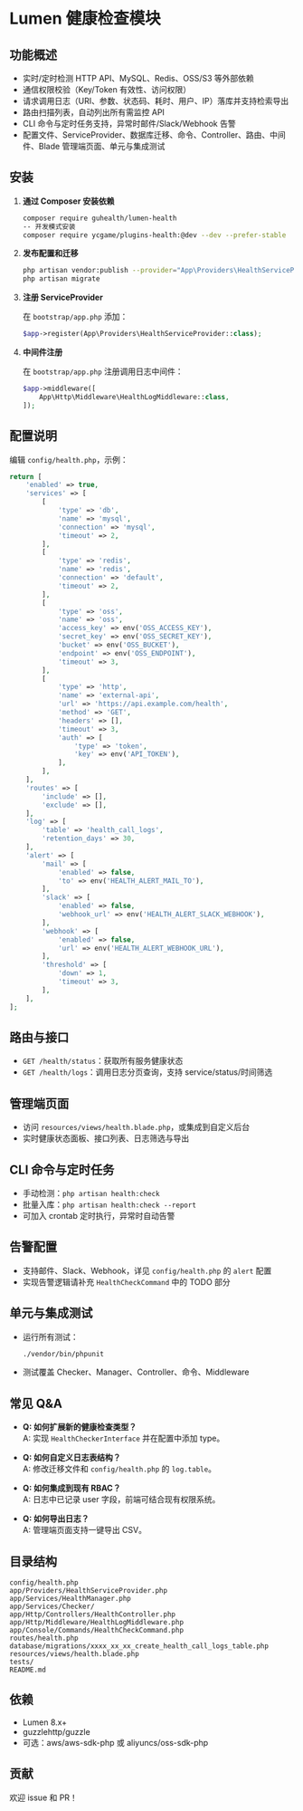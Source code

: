 # Lumen 健康检查模块

## 功能概述

- 实时/定时检测 HTTP API、MySQL、Redis、OSS/S3 等外部依赖
- 通信权限校验（Key/Token 有效性、访问权限）
- 请求调用日志（URI、参数、状态码、耗时、用户、IP）落库并支持检索导出
- 路由扫描列表，自动列出所有需监控 API
- CLI 命令与定时任务支持，异常时邮件/Slack/Webhook 告警
- 配置文件、ServiceProvider、数据库迁移、命令、Controller、路由、中间件、Blade 管理端页面、单元与集成测试

## 安装

1. **通过 Composer 安装依赖**

   ```bash
   composer require guhealth/lumen-health
   -- 开发模式安装
   composer require ycgame/plugins-health:@dev --dev --prefer-stable
   ```

2. **发布配置和迁移**

   ```bash
   php artisan vendor:publish --provider="App\Providers\HealthServiceProvider" --tag=config
   php artisan migrate
   ```

3. **注册 ServiceProvider**

   在 `bootstrap/app.php` 添加：

   ```php
   $app->register(App\Providers\HealthServiceProvider::class);
   ```

4. **中间件注册**

   在 `bootstrap/app.php` 注册调用日志中间件：

   ```php
   $app->middleware([
       App\Http\Middleware\HealthLogMiddleware::class,
   ]);
   ```

## 配置说明

编辑 `config/health.php`，示例：

```php
return [
    'enabled' => true,
    'services' => [
        [
            'type' => 'db',
            'name' => 'mysql',
            'connection' => 'mysql',
            'timeout' => 2,
        ],
        [
            'type' => 'redis',
            'name' => 'redis',
            'connection' => 'default',
            'timeout' => 2,
        ],
        [
            'type' => 'oss',
            'name' => 'oss',
            'access_key' => env('OSS_ACCESS_KEY'),
            'secret_key' => env('OSS_SECRET_KEY'),
            'bucket' => env('OSS_BUCKET'),
            'endpoint' => env('OSS_ENDPOINT'),
            'timeout' => 3,
        ],
        [
            'type' => 'http',
            'name' => 'external-api',
            'url' => 'https://api.example.com/health',
            'method' => 'GET',
            'headers' => [],
            'timeout' => 3,
            'auth' => [
                'type' => 'token',
                'key' => env('API_TOKEN'),
            ],
        ],
    ],
    'routes' => [
        'include' => [],
        'exclude' => [],
    ],
    'log' => [
        'table' => 'health_call_logs',
        'retention_days' => 30,
    ],
    'alert' => [
        'mail' => [
            'enabled' => false,
            'to' => env('HEALTH_ALERT_MAIL_TO'),
        ],
        'slack' => [
            'enabled' => false,
            'webhook_url' => env('HEALTH_ALERT_SLACK_WEBHOOK'),
        ],
        'webhook' => [
            'enabled' => false,
            'url' => env('HEALTH_ALERT_WEBHOOK_URL'),
        ],
        'threshold' => [
            'down' => 1,
            'timeout' => 3,
        ],
    ],
];
```

## 路由与接口

- `GET /health/status`：获取所有服务健康状态
- `GET /health/logs`：调用日志分页查询，支持 service/status/时间筛选

## 管理端页面

- 访问 `resources/views/health.blade.php`，或集成到自定义后台
- 实时健康状态面板、接口列表、日志筛选与导出

## CLI 命令与定时任务

- 手动检测：`php artisan health:check`
- 批量入库：`php artisan health:check --report`
- 可加入 crontab 定时执行，异常时自动告警

## 告警配置

- 支持邮件、Slack、Webhook，详见 `config/health.php` 的 `alert` 配置
- 实现告警逻辑请补充 `HealthCheckCommand` 中的 TODO 部分

## 单元与集成测试

- 运行所有测试：

  ```bash
  ./vendor/bin/phpunit
  ```

- 测试覆盖 Checker、Manager、Controller、命令、Middleware

## 常见 Q&A

- **Q: 如何扩展新的健康检查类型？**  
  A: 实现 `HealthCheckerInterface` 并在配置中添加 type。

- **Q: 如何自定义日志表结构？**  
  A: 修改迁移文件和 `config/health.php` 的 `log.table`。

- **Q: 如何集成到现有 RBAC？**  
  A: 日志中已记录 user 字段，前端可结合现有权限系统。

- **Q: 如何导出日志？**  
  A: 管理端页面支持一键导出 CSV。

## 目录结构

```
config/health.php
app/Providers/HealthServiceProvider.php
app/Services/HealthManager.php
app/Services/Checker/
app/Http/Controllers/HealthController.php
app/Http/Middleware/HealthLogMiddleware.php
app/Console/Commands/HealthCheckCommand.php
routes/health.php
database/migrations/xxxx_xx_xx_create_health_call_logs_table.php
resources/views/health.blade.php
tests/
README.md
```

## 依赖

- Lumen 8.x+
- guzzlehttp/guzzle
- 可选：aws/aws-sdk-php 或 aliyuncs/oss-sdk-php

## 贡献

欢迎 issue 和 PR！